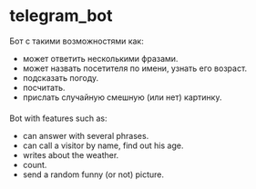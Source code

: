 # telegram_bot
Бот с такими возможностями как:
- может ответить несколькими фразами.
- может назвать посетителя по имени, узнать его возраст.
- подсказать погоду.
- посчитать.
- прислать случайную смешную (или нет) картинку.

####

Bot with features such as:
- can answer with several phrases.
- can call a visitor by name, find out his age.
- writes about the weather.
- count.
- send a random funny (or not) picture.
